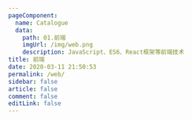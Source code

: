 ```yaml
---
pageComponent:
  name: Catalogue
  data:
    path: 01.前端
    imgUrl: /img/web.png
    description: JavaScript、ES6、React框架等前端技术
title: 前端
date: 2020-03-11 21:50:53
permalink: /web/
sidebar: false
article: false
comment: false
editLink: false
---
```

